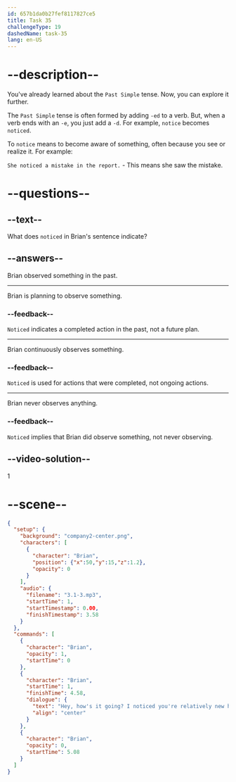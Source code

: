 ```yaml
---
id: 657b1da0b27fef8117827ce5
title: Task 35
challengeType: 19
dashedName: task-35
lang: en-US
---
```


<!-- (Audio) Brian: Hey, how's it going? I noticed you're relatively new here. -->

# --description--

You've already learned about the `Past Simple` tense. Now, you can explore it further.

The `Past Simple` tense is often formed by adding `-ed` to a verb. But, when a verb ends with an `-e`, you just add a `-d`. For example, `notice` becomes `noticed`.

To `notice` means to become aware of something, often because you see or realize it. For example:

`She noticed a mistake in the report.` - This means she saw the mistake.

# --questions--

## --text--

What does `noticed` in Brian's sentence indicate?

## --answers--

Brian observed something in the past.

---

Brian is planning to observe something.

### --feedback--

`Noticed` indicates a completed action in the past, not a future plan.

---

Brian continuously observes something.

### --feedback--

`Noticed` is used for actions that were completed, not ongoing actions.

---

Brian never observes anything.

### --feedback--

`Noticed` implies that Brian did observe something, not never observing.

## --video-solution--

1

# --scene--

```json
{
  "setup": {
    "background": "company2-center.png",
    "characters": [
      {
        "character": "Brian",
        "position": {"x":50,"y":15,"z":1.2},
        "opacity": 0
      }
    ],
    "audio": {
      "filename": "3.1-3.mp3",
      "startTime": 1,
      "startTimestamp": 0.00,
      "finishTimestamp": 3.58
    }
  },
  "commands": [
    {
      "character": "Brian",
      "opacity": 1,
      "startTime": 0
    },
    {
      "character": "Brian",
      "startTime": 1,
      "finishTime": 4.58,
      "dialogue": {
        "text": "Hey, how's it going? I noticed you're relatively new here.",
        "align": "center"
      }
    },
    {
      "character": "Brian",
      "opacity": 0,
      "startTime": 5.08
    }
  ]
}
```
